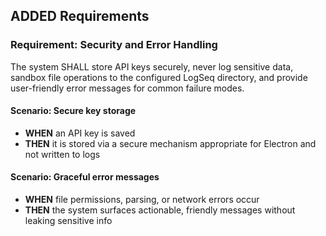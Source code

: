 ## ADDED Requirements
### Requirement: Security and Error Handling
The system SHALL store API keys securely, never log sensitive data, sandbox file operations to the configured LogSeq directory, and provide user-friendly error messages for common failure modes.

#### Scenario: Secure key storage
- **WHEN** an API key is saved
- **THEN** it is stored via a secure mechanism appropriate for Electron and not written to logs

#### Scenario: Graceful error messages
- **WHEN** file permissions, parsing, or network errors occur
- **THEN** the system surfaces actionable, friendly messages without leaking sensitive info

